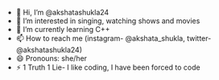 - 👋 Hi, I’m @akshatashukla24
- 👀 I’m interested in singing, watching shows and movies
- 🌱 I’m currently learning C++
- 📫 How to reach me (instagram- @akshata_shukla, twitter- @akshatashukla24)
- 😄 Pronouns: she/her
- ⚡ 1 Truth 1 Lie- I like coding, I have been forced to code

<!---
akshatashukla24/akshatashukla24 is a ✨ special ✨ repository because its `README.md` (this file) appears on your GitHub profile.
You can click the Preview link to take a look at your changes.
--->
